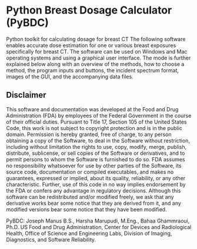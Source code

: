 # Python Breast Dosage Calculator (PyBDC)
Python toolkit for calculating dosage for breast CT
The following software enables accurate dose estimation for one or various breast exposures specifically for breast CT. The software can be used on Windows and Mac operating systems and using a graphical user interface. The mode is further explained below along with an overview of the methods, how to choose a method, the program inputs and buttons, the incident spectrum format, images of the GUI, and the accompanying data files.


Disclaimer
----------

This software and documentation was developed at the Food and Drug Administration (FDA) by employees of the Federal Government in the course of their official duties. Pursuant to Title 17, Section 105 of the United States Code, this work is not subject to copyright protection and is in the public domain. Permission is hereby granted, free of charge, to any person obtaining a copy of the Software, to deal in the Software without restriction, including without limitation the rights to use, copy, modify, merge, publish, distribute, sublicense, or sell copies of the Software or derivatives, and to permit persons to whom the Software is furnished to do so. FDA assumes no responsibility whatsoever for use by other parties of the Software, its source code, documentation or compiled executables, and makes no guarantees, expressed or implied, about its quality, reliability, or any other characteristic. Further, use of this code in no way implies endorsement by the FDA or confers any advantage in regulatory decisions. Although this software can be redistributed and/or modified freely, we ask that any derivative works bear some notice that they are derived from it, and any modified versions bear some notice that they have been modified. 


PyBDC: Joseph Manus B.S., Harsha Marupudi, M.Eng., Bahaa Ghammraoui, Ph.D. US Food and Drug Administration, Center for Devices and Radiological Health, Office of Science and Engineering Labs, Division of Imaging, Diagnostics, and Software Reliability.

